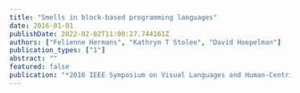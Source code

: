 ```yaml
---
title: "Smells in block-based programming languages"
date: 2016-01-01
publishDate: 2022-02-02T11:00:27.744161Z
authors: ["Felienne Hermans", "Kathryn T Stolee", "David Hoepelman"]
publication_types: ["1"]
abstract: ""
featured: false
publication: "*2016 IEEE Symposium on Visual Languages and Human-Centric Computing (VL/HCC)*"
---
```


